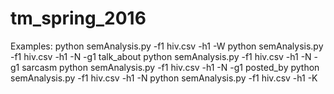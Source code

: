 # tm_spring_2016

Examples:
python semAnalysis.py -f1 hiv.csv -h1 -W
python semAnalysis.py -f1 hiv.csv -h1 -N -g1 talk_about
python semAnalysis.py -f1 hiv.csv -h1 -N -g1 sarcasm
python semAnalysis.py -f1 hiv.csv -h1 -N -g1 posted_by
python semAnalysis.py -f1 hiv.csv -h1 -N
python semAnalysis.py -f1 hiv.csv -h1 -K
